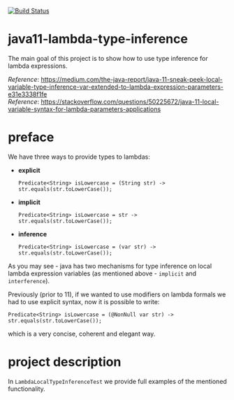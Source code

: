 [![Build Status](https://travis-ci.com/mtumilowicz/java11-lambda-type-inference.svg?branch=master)](https://travis-ci.com/mtumilowicz/java11-lambda-type-inference)

# java11-lambda-type-inference
The main goal of this project is to show how to use type inference
for lambda expressions.

_Reference_: https://medium.com/the-java-report/java-11-sneak-peek-local-variable-type-inference-var-extended-to-lambda-expression-parameters-e31e3338f1fe  
_Reference_: https://stackoverflow.com/questions/50225672/java-11-local-variable-syntax-for-lambda-parameters-applications

# preface
We have three ways to provide types to lambdas:
* **explicit**
    ```
    Predicate<String> isLowercase = (String str) -> str.equals(str.toLowerCase());
    ```
* **implicit**
    ```
    Predicate<String> isLowercase = str -> str.equals(str.toLowerCase());
    ```
* **inference**
    ```
    Predicate<String> isLowercase = (var str) -> str.equals(str.toLowerCase());
    ```
As you may see - java has two mechanisms for type inference on local 
lambda expression variables (as mentioned above - `implicit` and 
`interference`).

Previously (prior to 11), if we wanted to use modifiers on lambda formals 
we had to use explicit syntax, now it is possible to write:
```
Predicate<String> isLowercase = (@NonNull var str) -> str.equals(str.toLowerCase());
```
which is a very concise, coherent and elegant way.

# project description
In `LambdaLocalTypeInferenceTest` we provide full examples of the 
mentioned functionality.